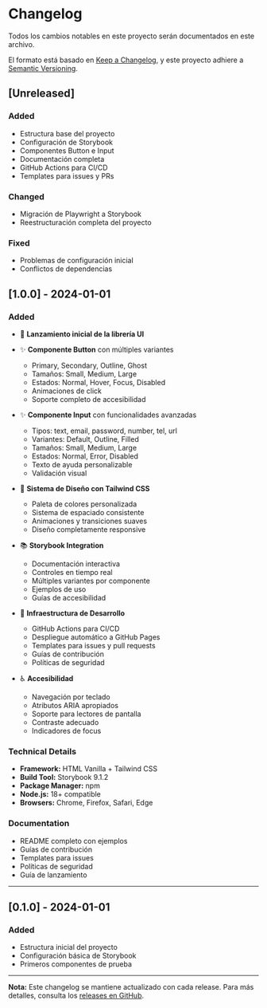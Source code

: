 # Changelog

Todos los cambios notables en este proyecto serán documentados en este archivo.

El formato está basado en [Keep a Changelog](https://keepachangelog.com/es-ES/1.0.0/),
y este proyecto adhiere a [Semantic Versioning](https://semver.org/spec/v2.0.0.html).

## [Unreleased]

### Added
- Estructura base del proyecto
- Configuración de Storybook
- Componentes Button e Input
- Documentación completa
- GitHub Actions para CI/CD
- Templates para issues y PRs

### Changed
- Migración de Playwright a Storybook
- Reestructuración completa del proyecto

### Fixed
- Problemas de configuración inicial
- Conflictos de dependencias

## [1.0.0] - 2024-01-01

### Added
- 🎉 **Lanzamiento inicial de la librería UI**
- ✨ **Componente Button** con múltiples variantes
  - Primary, Secondary, Outline, Ghost
  - Tamaños: Small, Medium, Large
  - Estados: Normal, Hover, Focus, Disabled
  - Animaciones de click
  - Soporte completo de accesibilidad

- ✨ **Componente Input** con funcionalidades avanzadas
  - Tipos: text, email, password, number, tel, url
  - Variantes: Default, Outline, Filled
  - Tamaños: Small, Medium, Large
  - Estados: Normal, Error, Disabled
  - Texto de ayuda personalizable
  - Validación visual

- 🎨 **Sistema de Diseño con Tailwind CSS**
  - Paleta de colores personalizada
  - Sistema de espaciado consistente
  - Animaciones y transiciones suaves
  - Diseño completamente responsive

- 📚 **Storybook Integration**
  - Documentación interactiva
  - Controles en tiempo real
  - Múltiples variantes por componente
  - Ejemplos de uso
  - Guías de accesibilidad

- 🚀 **Infraestructura de Desarrollo**
  - GitHub Actions para CI/CD
  - Despliegue automático a GitHub Pages
  - Templates para issues y pull requests
  - Guías de contribución
  - Políticas de seguridad

- ♿ **Accesibilidad**
  - Navegación por teclado
  - Atributos ARIA apropiados
  - Soporte para lectores de pantalla
  - Contraste adecuado
  - Indicadores de focus

### Technical Details
- **Framework:** HTML Vanilla + Tailwind CSS
- **Build Tool:** Storybook 9.1.2
- **Package Manager:** npm
- **Node.js:** 18+ compatible
- **Browsers:** Chrome, Firefox, Safari, Edge

### Documentation
- README completo con ejemplos
- Guías de contribución
- Templates para issues
- Políticas de seguridad
- Guía de lanzamiento

---

## [0.1.0] - 2024-01-01

### Added
- Estructura inicial del proyecto
- Configuración básica de Storybook
- Primeros componentes de prueba

---

**Nota:** Este changelog se mantiene actualizado con cada release. Para más detalles, consulta los [releases en GitHub](../../releases).
